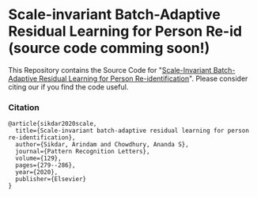 # Scale-invariant Batch-Adaptive Residual Learning for Person Re-id (source code comming soon!)
This Repository contains the Source Code for "[Scale-Invariant Batch-Adaptive Residual Learning for Person Re-identification](https://www.sciencedirect.com/science/article/pii/S0167865519303526)". Please consider citing our if you find the code useful.

### Citation    
    @article{sikdar2020scale,
      title={Scale-invariant batch-adaptive residual learning for person re-identification},
      author={Sikdar, Arindam and Chowdhury, Ananda S},
      journal={Pattern Recognition Letters},
      volume={129},
      pages={279--286},
      year={2020},
      publisher={Elsevier}
    }
